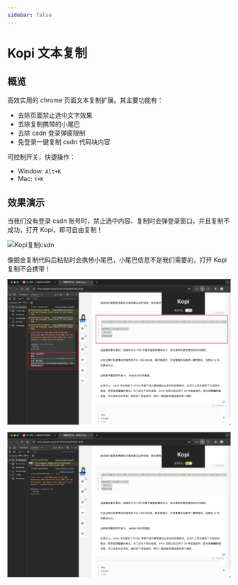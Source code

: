 ```yaml
---
sidebar: false
---
```


# Kopi 文本复制

## 概览

高效实用的 chrome 页面文本复制扩展。其主要功能有：

- 去除页面禁止选中文字效果
- 去除复制携带的小尾巴
- 去除 csdn 登录弹窗限制
- 免登录一键复制 csdn 代码块内容

可控制开关，快捷操作：

- Window: `Alt+K`
- Mac: `⌥+K`

## 效果演示

当我们没有登录 csdn 账号时，禁止选中内容、复制时会弹登录窗口，并且复制不成功，打开 Kopi，即可自由复制！

![Kopi复制csdn](./images/kopi-csdn.gif)

像掘金复制代码后粘贴时会携带小尾巴，小尾巴信息不是我们需要的，打开 Kopi 复制不会携带！

![携带小尾巴](./images/juejin-default-copy.jpg)

![不携带小尾巴](./images/juejin-kopi-copy.jpg)
